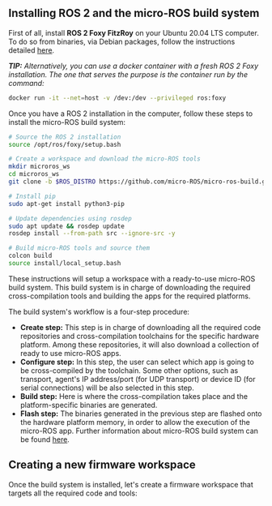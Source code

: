 ## Installing ROS 2 and the micro-ROS build system

First of all, install **ROS 2 Foxy FitzRoy** on your Ubuntu 20.04 LTS computer.
To do so from binaries, via Debian packages, follow the instructions detailed
[here](https://index.ros.org/doc/ros2/Installation/Foxy/Linux-Install-Debians/).

***TIP:** Alternatively, you can use a docker container with a fresh ROS 2 Foxy installation. The one that serves
the purpose is the container run by the command:*

```bash
docker run -it --net=host -v /dev:/dev --privileged ros:foxy
```

Once you have a ROS 2 installation in the computer, follow these steps to install the micro-ROS build system:

```bash
# Source the ROS 2 installation
source /opt/ros/foxy/setup.bash

# Create a workspace and download the micro-ROS tools
mkdir microros_ws
cd microros_ws
git clone -b $ROS_DISTRO https://github.com/micro-ROS/micro-ros-build.git src/micro-ros-build

# Install pip
sudo apt-get install python3-pip

# Update dependencies using rosdep
sudo apt update && rosdep update
rosdep install --from-path src --ignore-src -y

# Build micro-ROS tools and source them
colcon build
source install/local_setup.bash
```

These instructions will setup a workspace with a ready-to-use micro-ROS build system.
This build system is in charge of downloading the required cross-compilation tools and building the apps for the
required platforms.

The build system's workflow is a four-step procedure:

* **Create step:** This step is in charge of downloading all the required code repositories and cross-compilation
  toolchains for the specific hardware platform. Among these repositories, it will also download a collection of ready
  to use micro-ROS apps.
* **Configure step:** In this step, the user can select which app is going to be cross-compiled by the toolchain.
  Some other options, such as transport, agent's IP address/port (for UDP transport) or device ID (for serial connections) will be also selected in this step.
* **Build step:** Here is where the cross-compilation takes place and the platform-specific binaries are generated.
* **Flash step:** The binaries generated in the previous step are flashed onto the hardware platform memory,
  in order to allow the execution of the micro-ROS app.
Further information about micro-ROS build system can be found
[here](https://github.com/micro-ROS/micro-ros-build/tree/dashing/micro_ros_setup).

## Creating a new firmware workspace

Once the build system is installed, let's create a firmware workspace that targets all the required code and tools:
